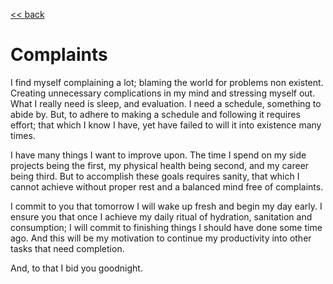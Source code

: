 [<< back](/index.md)

# Complaints

I find myself complaining a lot; blaming the world for problems non existent.
Creating unnecessary complications in my mind and stressing myself out.
What I really need is sleep, and evaluation.
I need a schedule, something to abide by. But, to adhere to making a schedule and following it requires effort; 
that which I know I have, yet have failed to will it into existence many times.


I have many things I want to improve upon. The time I spend on my side projects being the first,
my physical health being second, and my career being third.
But to accomplish these goals requires sanity, that which I cannot achieve without proper rest and a balanced mind free of complaints.


I commit to you that tomorrow I will wake up fresh and begin my day early.
I ensure you that once I achieve my daily ritual of hydration, sanitation and consumption;
I will commit to finishing things I should have done some time ago.
And this will be my motivation to continue my productivity into other tasks that need completion.

And, to that I bid you goodnight.

